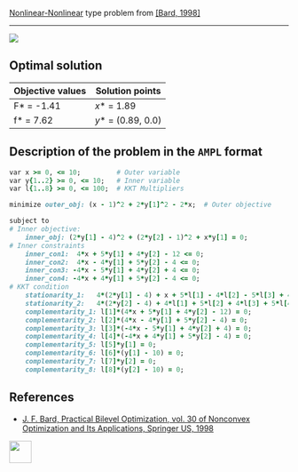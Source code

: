 [Nonlinear-Nonlinear](/test-problems/NLP-NLP-problems) type problem from [\[Bard, 1998\]][Bard, 1998]

---

![](https://github.com/basblsolver/test-problems/wiki/images/b_1998_07_eq.jpg)

## Optimal solution

Objective values   | Solution points         |
------------------ | ----------------------- |
F* = -1.41         | _x_* = 1.89             |
f* = 7.62          | _y_* = (0.89, 0.0)      |

## Description of the problem in the `AMPL` format

```ruby
var x >= 0, <= 10;         # Outer variable
var y{1..2} >= 0, <= 10;   # Inner variable
var l{1..8} >= 0, <= 100;  # KKT Multipliers

minimize outer_obj: (x - 1)^2 + 2*y[1]^2 - 2*x;  # Outer objective

subject to
# Inner objective:
    inner_obj: (2*y[1] - 4)^2 + (2*y[2] - 1)^2 + x*y[1] = 0;
# Inner constraints
    inner_con1:  4*x + 5*y[1] + 4*y[2] - 12 <= 0;
    inner_con2:  4*x - 4*y[1] + 5*y[2] - 4 <= 0;
    inner_con3: -4*x - 5*y[1] + 4*y[2] + 4 <= 0;
    inner_con4: -4*x + 4*y[1] + 5*y[2] - 4 <= 0;
# KKT condition
    stationarity_1:   4*(2*y[1] - 4) + x + 5*l[1] - 4*l[2] - 5*l[3] + 4*l[4] - l[5] + l[6] = 0;
    stationarity_2:   4*(2*y[2] - 4) + 4*l[1] + 5*l[2] + 4*l[3] + 5*l[4] - l[7] + l[8] = 0;
    complementarity_1: l[1]*(4*x + 5*y[1] + 4*y[2] - 12) = 0;
    complementarity_2: l[2]*(4*x - 4*y[1] + 5*y[2] - 4) = 0;
    complementarity_3: l[3]*(-4*x - 5*y[1] + 4*y[2] + 4) = 0;
    complementarity_4: l[4]*(-4*x + 4*y[1] + 5*y[2] - 4) = 0;
    complementarity_5: l[5]*y[1] = 0;
    complementarity_6: l[6]*(y[1] - 10) = 0;
    complementarity_7: l[7]*y[2] = 0;
    complementarity_8: l[8]*(y[2] - 10) = 0;
```

##  References

 - [J. F. Bard, Practical Bilevel Optimization, vol. 30 of Nonconvex Optimization and Its Applications, Springer US, 1998](https://doi.org/10.1007/978-1-4757-2836-1)

[<img src="http://www.interupgrade.com/images/pfeil-backbutton.png" width="40" height="40">](/test-problems/NLP-NLP-problems "Back to summary of NLP-NLP type problems")

[Bard, 1998]: https://doi.org/10.1007/978-1-4757-2836-1